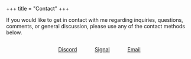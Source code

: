 +++
title = "Contact"
+++

If you would like to get in contact with me regarding inquiries, questions, comments, or general discussion,
please use any of the contact methods below.

<ul class="contact-list">
    <li class="contact-item">
        <a class="contact-link" href="https://discord.gg/BDRhjy3E">
            <i class="fa-brands fa-discord fa-3x"></i>
            <a class="title" href="https://discord.gg/BDRhjy3E">Discord</a>
        </a>
    </li>
    <li class="contact-item">
        <a class="contact-link" href="mailto:silas.mcnutt@gmail.com">
            <i class="fa-brands fa-signal-messenger fa-3x"></i>
            <a class="title" href="https://signal.me/#eu/ssuF2071JCs7yJcC3r1f_0T2ErvCjvP3OUJchSn7u4wdplPKs9REPYJg22WsshyB">Signal</a>
        </a>
    </li>
    <li class="contact-item">
        <a class="contact-link" href="mailto:silas.mcnutt@gmail.com">
            <i class="fa-solid fa-envelope fa-3x"></i>
            <a class="title" href="mailto:silas.mcnutt@gmail.com">Email</a>
        </a>
    </li>     
</ul>




<style>

.contact-list {
    list-style-type: none;
    padding: 0;
    display: flex;
    justify-content: center;
    gap: 20px; /* Adjust the spacing between the items as needed */
}

.contact-list .contact-item {
    display: flex;
    flex-direction: column;
    align-items: center;
    text-align: center;
    margin: 0em 1em;
}

.contact-list .contact-link {
    display: flex;
    flex-direction: column;
    align-items: center;
    text-align: center;
    text-decoration: none; /* Remove underline from the link */
    color: inherit; /* Ensure the text inherits the color */
}

.contact-item .title {
    margin-top: 15px; /* Adjust the spacing between the icon and the text as needed */
}


</style>